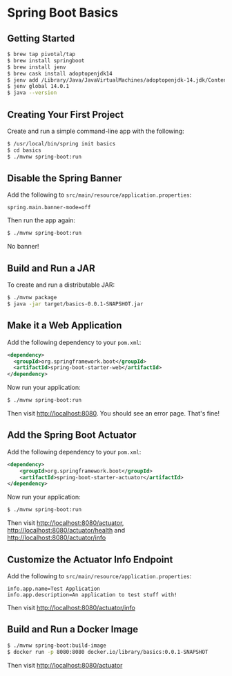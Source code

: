 # Spring Boot Basics

## Getting Started

```bash
$ brew tap pivotal/tap
$ brew install springboot
$ brew install jenv
$ brew cask install adoptopenjdk14
$ jenv add /Library/Java/JavaVirtualMachines/adoptopenjdk-14.jdk/Contents/Home/
$ jenv global 14.0.1
$ java --version
```

## Creating Your First Project

Create and run a simple command-line app with the following:

```bash
$ /usr/local/bin/spring init basics
$ cd basics
$ ./mvnw spring-boot:run
```

## Disable the Spring Banner

Add the following to `src/main/resource/application.properties`:

```
spring.main.banner-mode=off
```

Then run the app again:

```bash
$ ./mvnw spring-boot:run
```

No banner!

## Build and Run a JAR

To create and run a distributable JAR:

```bash
$ ./mvnw package
$ java -jar target/basics-0.0.1-SNAPSHOT.jar
```

## Make it a Web Application

Add the following dependency to your `pom.xml`:

```xml
<dependency>
  <groupId>org.springframework.boot</groupId>
  <artifactId>spring-boot-starter-web</artifactId>
</dependency>
```

Now run your application:

```bash
$ ./mvnw spring-boot:run
```

Then visit <http://localhost:8080>. You should see an error page. That's fine!

## Add the Spring Boot Actuator

Add the following dependency to your `pom.xml`:

```xml
<dependency>
    <groupId>org.springframework.boot</groupId>
    <artifactId>spring-boot-starter-actuator</artifactId>
</dependency>
```

Now run your application:

```bash
$ ./mvnw spring-boot:run
```

Then visit <http://localhost:8080/actuator>, <http://localhost:8080/actuator/health> and <http://localhost:8080/actuator/info>

## Customize the Actuator Info Endpoint

Add the following to `src/main/resource/application.properties`:

```
info.app.name=Test Application
info.app.description=An application to test stuff with!
```

Then visit <http://localhost:8080/actuator/info>

## Build and Run a Docker Image

```bash
$ ./mvnw spring-boot:build-image
$ docker run -p 8080:8080 docker.io/library/basics:0.0.1-SNAPSHOT
```

Then visit <http://localhost:8080/actuator>

